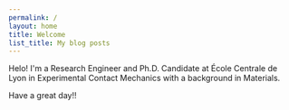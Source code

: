 ```yaml
---
permalink: /
layout: home
title: Welcome
list_title: My blog posts
---
```


Helo! I'm a Research Engineer and Ph.D. Candidate at École Centrale de Lyon in Experimental Contact Mechanics with a background in Materials.

Have a great day!!

[gh-site]: https://pages.github.com/
[minima]: https://github.com/jekyll/minima/tree/2.5-stable
[jk]: https://jekyllrb.com/
[gh]: https://help.github.com/en/github/working-with-github-pages`

